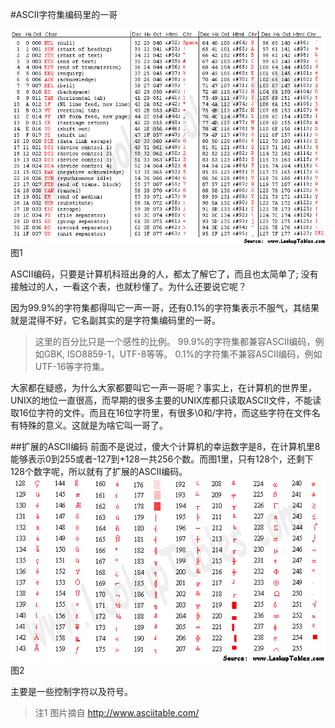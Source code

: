 #ASCII字符集编码里的一哥

![ASCII](asciifull.gif) 图1

ASCII编码，只要是计算机科班出身的人，都太了解它了，而且也太简单了; 没有接触过的人，一看这个表，也就秒懂了。为什么还要说它呢？

因为99.9%的字符集都得叫它一声一哥，还有0.1%的字符集表示不服气，其结果就是混得不好，它名副其实的是字符集编码里的一哥。

> 这里的百分比只是一个感性的比例。
> 99.9%的字符集都兼容ASCII编码，例如GBK, ISO8859-1，UTF-8等等。
> 0.1%的字符集不兼容ASCII编码，例如UTF-16等字符集。

大家都在疑惑，为什么大家都要叫它一声一哥呢？事实上，在计算机的世界里，UNIX的地位一直很高，而早期的很多主要的UNIX库都只读取ASCII文件，不能读取16位字符的文件。而且在16位字符里，有很多\0和/字符，而这些字符在文件名有特殊的意义。这就是为啥它叫一哥了。

##扩展的ASCII编码
前面不是说过，傻大个计算机的幸运数字是8，在计算机里8能够表示0到255或者-127到+128一共256个数。而图1里，只有128个，还剩下128个数字呢，所以就有了扩展的ASCII编码。
![Extended ASCII](ascii_extend.gif) 图2

主要是一些控制字符以及符号。


> 注1 图片摘自 http://www.asciitable.com/
> 

